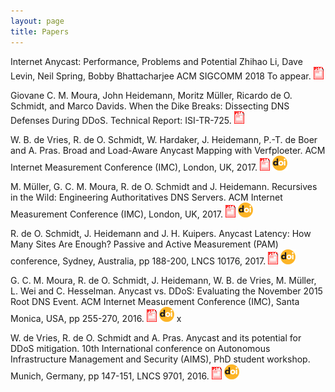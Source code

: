 ```yaml
---
layout: page
title: Papers
---
```



Internet Anycast: Performance, Problems and Potential
Zhihao Li, Dave Levin, Neil Spring, Bobby Bhattacharjee
ACM SIGCOMM 2018 To appear.  [<img src="/img/pdf.png">](./pdf/anycast_sigcomm18.pdf)

Giovane C. M. Moura, John Heidemann, Moritz M&uuml;ller, Ricardo de O.
Schmidt, and Marco Davids.  When the Dike Breaks: Dissecting DNS
Defenses During DDoS. Technical Report: ISI-TR-725. [<img src="/img/pdf.png">](https://www.sidnlabs.nl/downloads/papers-reports/isi-tr-725.pdf)


W. B. de Vries, R. de O. Schmidt, W. Hardaker, J. Heidemann, P.-T. de
Boer and A. Pras. Broad and Load-Aware Anycast Mapping with
Verfploeter. ACM Internet Measurement Conference (IMC), London, UK, 2017. [<img src="/img/pdf.png">](https://conferences.sigcomm.org/imc/2017/papers/imc17-final46.pdf) [<img src="/img/doi.png">](https://doi.org/10.1145/3131365.3131371)

M. M&uuml;ller, G. C. M. Moura, R. de O. Schmidt and J. Heidemann.
Recursives in the Wild: Engineering Authoritatives DNS Servers. ACM
Internet Measurement Conference (IMC), London, UK, 2017.
[<img src="/img/pdf.png">](https://conferences.sigcomm.org/imc/2017/papers/imc17-final12.pdf)
[<img src="/img/doi.png">](https://doi.org/10.1145/3131365.3131366)


R. de O. Schmidt, J. Heidemann and J. H. Kuipers. Anycast Latency: How
Many Sites Are Enough? Passive and Active Measurement (PAM)
conference, Sydney, Australia, pp 188-200, LNCS 10176, 2017.
[<img src="/img/pdf.png">](http://wwwhome.cs.utwente.nl/~schmidtr/docs/pam2017schmidt.pdf)
[<img
src="/img/doi.png">](https://link.springer.com/chapter/10.1007%2F978-3-319-54328-4_14)


G. C. M. Moura, R. de O. Schmidt, J. Heidemann, W. B. de Vries, M.
M&uuml;ller, L. Wei and C. Hesselman. Anycast vs. DDoS: Evaluating the
November 2015 Root DNS Event. ACM Internet Measurement Conference
(IMC), Santa Monica, USA, pp 255-270, 2016.
[<img src="/img/pdf.png">](http://wwwhome.cs.utwente.nl/~schmidtr/docs/ISI-TR-2016-709.pdf)
[<img src="/img/doi.png">](https://doi.org/10.1145/2987443.298744)
x

W. de Vries, R. de O. Schmidt and A. Pras. Anycast and its potential
for DDoS mitigation. 10th International conference on Autonomous
Infrastructure Management and Security (AIMS), PhD student workshop.
Munich, Germany, pp 147-151, LNCS 9701, 2016.
[<img src="/img/pdf.png">](http://wwwhome.cs.utwente.nl/~schmidtr/docs/aims2016.pdf) [<img
src="/img/doi.png">](https://doi.org/10.1007/978-3-319-39814-3_16)
